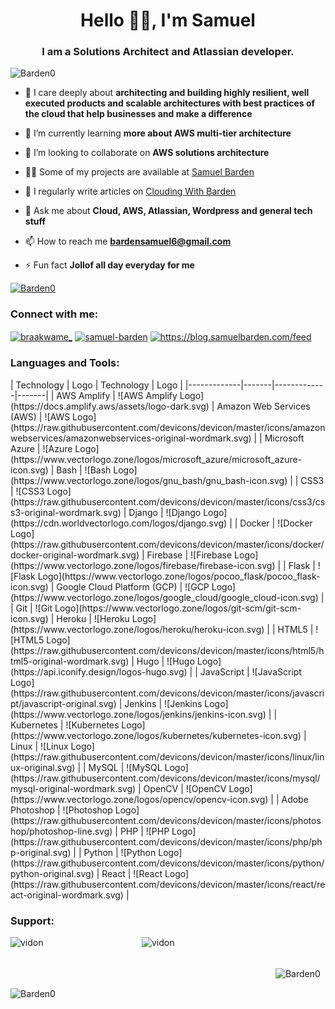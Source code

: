 <h1 align="center">Hello 👋🏿, I'm Samuel</h1>
<h3 align="center">I am a Solutions Architect and Atlassian developer.</h3>

<p align="left"> <img src="https://komarev.com/ghpvc/?username=barden0&label=Profile%20views&color=0e75b6&style=flat" alt="Barden0" /> </p>


- 🔭 I care deeply about **architecting and building highly resilient, well executed products and scalable architectures with best practices of the cloud that help businesses and make a difference**

- 🌱 I’m currently learning **more about AWS multi-tier architecture**

- 👯 I’m looking to collaborate on **AWS solutions architecture**

- 👨‍💻 Some of my projects are available at [Samuel Barden](https://samuelbarden.com/works)

- 📝 I regularly write articles on [Clouding With Barden](https://blog.samuelbarden.com)

- 💬 Ask me about **Cloud, AWS, Atlassian, Wordpress and general tech stuff**

- 📫 How to reach me **bardensamuel6@gmail.com**

- ⚡ Fun fact **Jollof all day everyday for me**

<p align="left"> <a href="https://github.com/ryo-ma/github-profile-trophy"><img src="https://github-profile-trophy.vercel.app/?username=barden0" alt="Barden0" /></a> </p>

<h3 align="left">Connect with me:</h3>
<p align="left">
<a href="https://twitter.com/braakwame_" target="blank"><img align="center" src="https://raw.githubusercontent.com/rahuldkjain/github-profile-readme-generator/master/src/images/icons/Social/twitter.svg" alt="braakwame_" height="30" width="40" /></a>
<a href="https://linkedin.com/in/samuel-barden" target="blank"><img align="center" src="https://raw.githubusercontent.com/rahuldkjain/github-profile-readme-generator/master/src/images/icons/Social/linked-in-alt.svg" alt="samuel-barden" height="30" width="40" /></a>
<a href="/https://blog.samuelbarden.com/feed" target="blank"><img align="center" src="https://raw.githubusercontent.com/rahuldkjain/github-profile-readme-generator/master/src/images/icons/Social/rss.svg" alt="https://blog.samuelbarden.com/feed" height="30" width="40" /></a>
</p>

<h3 align="left">Languages and Tools:</h3>
| Technology  | Logo  | Technology  | Logo  |
|-------------|-------|-------------|-------|
| AWS Amplify | ![AWS Amplify Logo](https://docs.amplify.aws/assets/logo-dark.svg) | Amazon Web Services (AWS) | ![AWS Logo](https://raw.githubusercontent.com/devicons/devicon/master/icons/amazonwebservices/amazonwebservices-original-wordmark.svg) |
| Microsoft Azure | ![Azure Logo](https://www.vectorlogo.zone/logos/microsoft_azure/microsoft_azure-icon.svg) | Bash | ![Bash Logo](https://www.vectorlogo.zone/logos/gnu_bash/gnu_bash-icon.svg) |
| CSS3 | ![CSS3 Logo](https://raw.githubusercontent.com/devicons/devicon/master/icons/css3/css3-original-wordmark.svg) | Django | ![Django Logo](https://cdn.worldvectorlogo.com/logos/django.svg) |
| Docker | ![Docker Logo](https://raw.githubusercontent.com/devicons/devicon/master/icons/docker/docker-original-wordmark.svg) | Firebase | ![Firebase Logo](https://www.vectorlogo.zone/logos/firebase/firebase-icon.svg) |
| Flask | ![Flask Logo](https://www.vectorlogo.zone/logos/pocoo_flask/pocoo_flask-icon.svg) | Google Cloud Platform (GCP) | ![GCP Logo](https://www.vectorlogo.zone/logos/google_cloud/google_cloud-icon.svg) |
| Git | ![Git Logo](https://www.vectorlogo.zone/logos/git-scm/git-scm-icon.svg) | Heroku | ![Heroku Logo](https://www.vectorlogo.zone/logos/heroku/heroku-icon.svg) |
| HTML5 | ![HTML5 Logo](https://raw.githubusercontent.com/devicons/devicon/master/icons/html5/html5-original-wordmark.svg) | Hugo | ![Hugo Logo](https://api.iconify.design/logos-hugo.svg) |
| JavaScript | ![JavaScript Logo](https://raw.githubusercontent.com/devicons/devicon/master/icons/javascript/javascript-original.svg) | Jenkins | ![Jenkins Logo](https://www.vectorlogo.zone/logos/jenkins/jenkins-icon.svg) |
| Kubernetes | ![Kubernetes Logo](https://www.vectorlogo.zone/logos/kubernetes/kubernetes-icon.svg) | Linux | ![Linux Logo](https://raw.githubusercontent.com/devicons/devicon/master/icons/linux/linux-original.svg) |
| MySQL | ![MySQL Logo](https://raw.githubusercontent.com/devicons/devicon/master/icons/mysql/mysql-original-wordmark.svg) | OpenCV | ![OpenCV Logo](https://www.vectorlogo.zone/logos/opencv/opencv-icon.svg) |
| Adobe Photoshop | ![Photoshop Logo](https://raw.githubusercontent.com/devicons/devicon/master/icons/photoshop/photoshop-line.svg) | PHP | ![PHP Logo](https://raw.githubusercontent.com/devicons/devicon/master/icons/php/php-original.svg) |
| Python | ![Python Logo](https://raw.githubusercontent.com/devicons/devicon/master/icons/python/python-original.svg) | React | ![React Logo](https://raw.githubusercontent.com/devicons/devicon/master/icons/react/react-original-wordmark.svg) |








<h3 align="left">Support:</h3>
<p><a href="https://www.buymeacoffee.com/vidon"> <img align="left" src="https://cdn.buymeacoffee.com/buttons/v2/default-yellow.png" height="50" width="210" alt="vidon" /></a><a href="https://ko-fi.com/vidon"> <img align="left" src="https://cdn.ko-fi.com/cdn/kofi3.png?v=3" height="50" width="210" alt="vidon" /></a></p><br><br>

<p>&nbsp;<img align="center" src="https://github-readme-stats.vercel.app/api?username=barden0&show_icons=true&locale=en" alt="Barden0" /></p>

<p><img align="center" src="https://github-readme-streak-stats.herokuapp.com/?user=barden0&" alt="Barden0" /></p>

